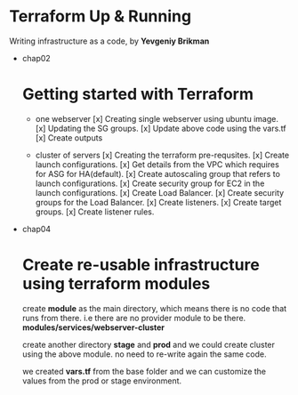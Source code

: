 # Terraform Up & Running

Writing infrastructure as a code, by **Yevgeniy Brikman**

- chap02  
  # Getting started with Terraform

  - one webserver
    [x] Creating single webserver using ubuntu image.
    [x] Updating the SG groups.
    [x] Update above code using the vars.tf
    [x] Create outputs

  - cluster of servers
    [x] Creating the terraform pre-requsites.
    [x] Create launch configurations. 
    [x] Get details from the VPC which requires for ASG for HA(default).
    [x] Create autoscaling group that refers to launch configurations. 
    [x] Create security group for EC2 in the launch configurations.
    [x] Create Load Balancer.
    [x] Create security groups for the Load Balancer.
    [x] Create listeners.
    [x] Create target groups.
    [x] Create listener rules.
    
- chap04 
  # Create re-usable infrastructure using terraform modules

  create **module** as the main directory, which means there is no code that runs from there. i.e there are no provider module to be there. **modules/services/webserver-cluster** 

  create another directory **stage** and **prod** and we could create cluster using the above module. no need to re-write again the same code. 

  we created **vars.tf** from the base folder and we can customize the values from the prod or stage environment. 




  